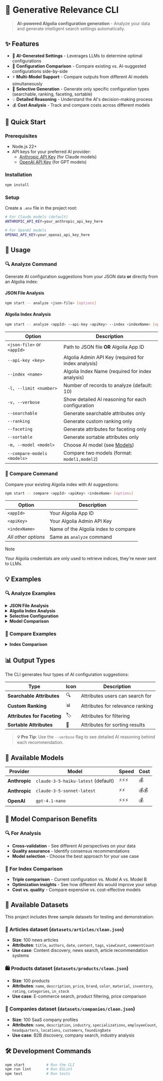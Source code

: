 # 🧠 Generative Relevance CLI

> **AI-powered Algolia configuration generation** - Analyze your data and generate intelligent search settings automatically.

## ✨ Features

- 🤖 **AI-Generated Settings** - Leverages LLMs to determine optimal configurations
- 🔄 **Configuration Comparison** - Compare existing vs. AI-suggested configurations side-by-side  
- ⚡ **Multi-Model Support** - Compare outputs from different AI models simultaneously
- 🎯 **Selective Generation** - Generate only specific configuration types (searchable, ranking, faceting, sortable)
- 💡 **Detailed Reasoning** - Understand the AI's decision-making process
- 💰 **Cost Analysis** - Track and compare costs across different models

## 🚀 Quick Start

### Prerequisites

- Node.js 22+
- API keys for your preferred AI provider:
  - [Anthropic API Key](https://console.anthropic.com/) (for Claude models)
  - [OpenAI API Key](https://platform.openai.com/) (for GPT models)

### Installation

```sh
npm install
```

### Setup

Create a `.env` file in the project root:

```sh
# For Claude models (default)
ANTHROPIC_API_KEY=your_anthropic_api_key_here

# For OpenAI models  
OPENAI_API_KEY=your_openai_api_key_here
```

## 📖 Usage

### 🔍 Analyze Command

Generate AI configuration suggestions from your JSON data **or** directly from an Algolia index:

#### JSON File Analysis
```sh
npm start -- analyze <json-file> [options]
```

#### Algolia Index Analysis  
```sh
npm start -- analyze <appId> --api-key <apiKey> --index <indexName> [options]
```

| Option | Description |
|--------|-------------|
| `<json-file>` or `<appId>` | Path to JSON file **OR** Algolia App ID |
| `--api-key <key>` | Algolia Admin API Key (required for index analysis) |
| `--index <name>` | Algolia Index Name (required for index analysis) |
| `-l, --limit <number>` | Number of records to analyze (default: 10) |
| `-v, --verbose` | Show detailed AI reasoning for each configuration |
| `--searchable` | Generate searchable attributes only |
| `--ranking` | Generate custom ranking only |
| `--faceting` | Generate attributes for faceting only |
| `--sortable` | Generate sortable attributes only |
| `-m, --model <model>` | Choose AI model (see [Models](#-available-models)) |
| `--compare-models <models>` | Compare two models (format: `model1,model2`) |

### 🔄 Compare Command  
Compare your existing Algolia index with AI suggestions:

```sh
npm start -- compare <appId> <apiKey> <indexName> [options]
```

| Option | Description |
|--------|-------------|
| `<appId>` | Your Algolia App ID |
| `<apiKey>` | Your Algolia Admin API Key |
| `<indexName>` | Name of the Algolia index to compare |
| *All other options* | Same as `analyze` command |

> [!NOTE]  
> Your Algolia credentials are only used to retrieve indices, they're never sent to LLMs.

## 💡 Examples

### 🔍 Analyze Examples

<details>
<summary><strong>JSON File Analysis</strong></summary>

```sh
# Quick analysis with default settings
npm start -- analyze datasets/products/clean.json

# Detailed analysis with AI reasoning  
npm start -- analyze datasets/products/clean.json --verbose

# Analyze only 5 records with detailed output
npm start -- analyze datasets/products/clean.json --limit 5 --verbose
```
</details>

<details>
<summary><strong>Algolia Index Analysis</strong></summary>

```sh
# Analyze live Algolia index data
npm start -- analyze YOUR_APP_ID --api-key YOUR_API_KEY --index your_index_name

# Detailed index analysis with reasoning
npm start -- analyze YOUR_APP_ID --api-key YOUR_API_KEY --index your_index_name --verbose

# Analyze only 20 records from index
npm start -- analyze YOUR_APP_ID --api-key YOUR_API_KEY --index your_index_name --limit 20
```
</details>

<details>
<summary><strong>Selective Configuration</strong></summary>

```sh
# Generate only searchable attributes (JSON file)
npm start -- analyze datasets/products/clean.json --searchable

# Generate only custom ranking with reasoning (Algolia index)
npm start -- analyze YOUR_APP_ID --api-key YOUR_API_KEY --index your_index_name --ranking --verbose

# Generate faceting and sortable attributes
npm start -- analyze datasets/products/clean.json --faceting --sortable
```
</details>

<details>
<summary><strong>Model Comparison</strong></summary>

```sh
# Compare two models side-by-side (JSON file)
npm start -- analyze datasets/products/clean.json --compare-models claude-3-5-sonnet-latest,gpt-4.1-nano

# Compare models with detailed reasoning (Algolia index)
npm start -- analyze YOUR_APP_ID --api-key YOUR_API_KEY --index your_index_name --compare-models claude-3-5-haiku-latest,claude-3-5-sonnet-latest --verbose
```
</details>

### 🔄 Compare Examples

<details>
<summary><strong>Index Comparison</strong></summary>

```sh
# Compare your existing index with AI suggestions
npm start -- compare YOUR_APP_ID YOUR_API_KEY your_index_name --verbose

# Compare specific configuration types only
npm start -- compare YOUR_APP_ID YOUR_API_KEY your_index_name --searchable --ranking

# Triple comparison: Index vs Model A vs Model B
npm start -- compare YOUR_APP_ID YOUR_API_KEY your_index_name --compare-models claude-3-5-sonnet-latest,gpt-4.1-nano --verbose
```
</details>

## 📊 Output Types

The CLI generates four types of AI configuration suggestions:

| Type | Icon | Description |
|------|------|-------------|
| **Searchable Attributes** | 🔍 | Attributes users can search for |
| **Custom Ranking** | 📊 | Attributes for relevance ranking |
| **Attributes for Faceting** | 🏷️ | Attributes for filtering |  
| **Sortable Attributes** | 🔀 | Attributes for sorting results |

> **💡 Pro Tip**: Use the `--verbose` flag to see detailed AI reasoning behind each recommendation.

## 🤖 Available Models

| Provider | Model | Speed | Cost |
|----------|-------|-------|------|
| **Anthropic** | `claude-3-5-haiku-latest` (default) | ⚡⚡⚡ | 💰 |
| **Anthropic** | `claude-3-5-sonnet-latest` | ⚡⚡ | 💰💰 |
| **OpenAI** | `gpt-4.1-nano` | ⚡⚡⚡ | 💰 |

## 🔄 Model Comparison Benefits

### 🔍 For Analysis

- **Cross-validation** - See different AI perspectives on your data
- **Quality assurance** - Identify consensus recommendations  
- **Model selection** - Choose the best approach for your use case

### 🔄 For Index Comparison

- **Triple comparison** - Current configuration vs. Model A vs. Model B
- **Optimization insights** - See how different AIs would improve your setup
- **Cost vs. quality** - Compare expensive vs. cost-effective models

## 📁 Available Datasets

This project includes three sample datasets for testing and demonstration:

### 📰 Articles dataset (`datasets/articles/clean.json`)
- **Size**: 100 news articles
- **Attributes**: `title`, `authors`, `date`, `content`, `tags`, `viewCount`, `commentCount`
- **Use case**: Content discovery, news search, article recommendation systems

### 🛍️ Products dataset (`datasets/products/clean.json`)
- **Size**: 100 products
- **Attributes**: `name`, `description`, `price`, `brand`, `color`, `material`, `inventory`, `rating`, `categories`, `in_stock`
- **Use case**: E-commerce search, product filtering, price comparison

### 💼 Companies dataset (`datasets/companies/clean.json`) 
- **Size**: 100 SaaS company profiles
- **Attributes**: `name`, `description`, `industry`, `specializations`, `employeeCount`, `headquarters`, `locations`, `customers`, `foundingDate`
- **Use case**: B2B discovery, company search, industry analysis

## 🛠️ Development Commands

```sh
npm start          # Run the CLI
npm run lint       # Run ESLint
npm test           # Run tests
```
